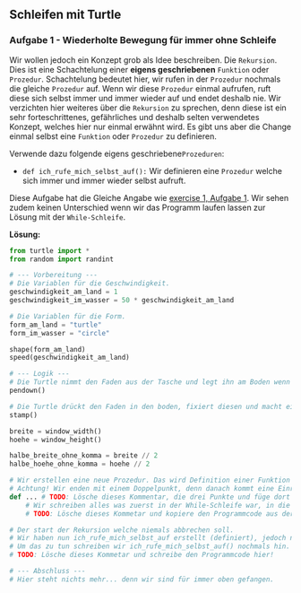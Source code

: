 ## Schleifen mit Turtle
### Aufgabe 1 - Wiederholte Bewegung für immer ohne Schleife
Wir wollen jedoch ein Konzept grob als Idee beschreiben. Die ``Rekursion``. Dies ist eine Schachtelung einer **eigens geschriebenen** ``Funktion`` oder ``Prozedur``. Schachtelung bedeutet hier, wir rufen in der ``Prozedur`` nochmals die gleiche ``Prozedur`` auf. Wenn wir diese ``Prozedur`` einmal aufrufen, ruft diese sich selbst immer und immer wieder auf und endet deshalb nie. Wir verzichten hier weiteres über die ``Rekursion`` zu sprechen, denn diese ist ein sehr forteschrittenes, gefährliches und deshalb selten verwendetes Konzept, welches hier nur einmal erwähnt wird. Es gibt uns aber die Change einmal selbst eine ``Funktion`` oder ``Prozedur`` zu definieren.

Verwende dazu folgende eigens geschriebene``Prozeduren``:

* ``def ich_rufe_mich_selbst_auf():`` Wir definieren eine ``Prozedur`` welche sich immer und immer wieder selbst aufruft.

Diese Aufgabe hat die Gleiche Angabe wie [exercise 1, Aufgabe 1](../../exercise1-while_und_for_schleifen/angabe.md#aufgabe-1---wiederholte-bewegung-für-immer). 
Wir sehen zudem keinen Unterschied wenn wir das Programm laufen lassen zur Lösung mit der ``While-Schleife``.

**Lösung:**
```python
from turtle import *
from random import randint

# --- Vorbereitung ---
# Die Variablen für die Geschwindigkeit.
geschwindigkeit_am_land = 1
geschwindigkeit_im_wasser = 50 * geschwindigkeit_am_land

# Die Variablen für die Form.
form_am_land = "turtle"
form_im_wasser = "circle"

shape(form_am_land) 
speed(geschwindigkeit_am_land)

# --- Logik ---
# Die Turtle nimmt den Faden aus der Tasche und legt ihn am Boden wenn sie losgeht.
pendown()

# Die Turtle drückt den Faden in den boden, fixiert diesen und macht einen Abdruck von sich selbst.
stamp()

breite = window_width()
hoehe = window_height()

halbe_breite_ohne_komma = breite // 2 
halbe_hoehe_ohne_komma = hoehe // 2

# Wir erstellen eine neue Prozedur. Das wird Definition einer Funktion genannt und wird mit dem Keyword def gemacht.
# Achtung! Wir enden mit einem Doppelpunkt, denn danach kommt eine Einrückung.
def ... # TODO: Lösche dieses Kommentar, die drei Punkte und füge dort die korrekte Definition einer Prozedur ein.
    # Wir schreiben alles was zuerst in der While-Schleife war, in die Prozedur rein.
    # TODO: Lösche dieses Kommetar und kopiere den Programmcode aus der While Schleife der exercise 1 - Aufgabe 1 und füge ihn hier ein!

# Der start der Rekursion welche niemals abbrechen soll.
# Wir haben nun ich_rufe_mich_selbst_auf erstellt (definiert), jedoch noch nicht aufgerufen. 
# Um das zu tun schreiben wir ich_rufe_mich_selbst_auf() nochmals hin.
# TODO: Lösche dieses Kommetar und schreibe den Programmcode hier!

# --- Abschluss ---
# Hier steht nichts mehr... denn wir sind für immer oben gefangen.
```